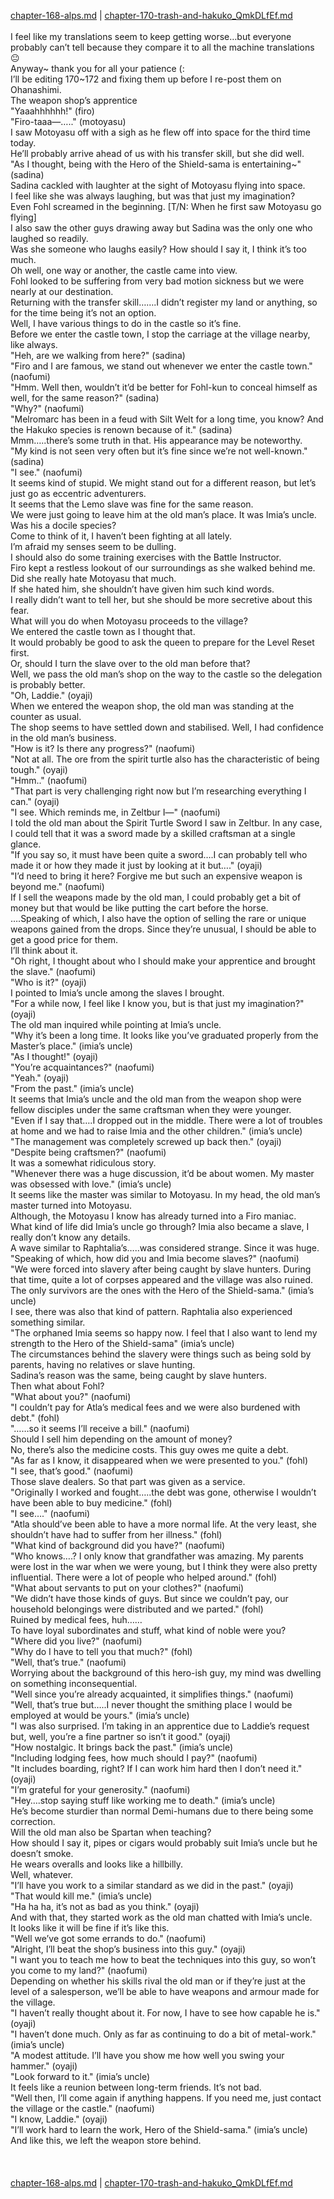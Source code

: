 [chapter-168-alps.md](./chapter-168-alps.md) | [chapter-170-trash-and-hakuko_QmkDLfEf.md](./chapter-170-trash-and-hakuko_QmkDLfEf.md) <br/>
<br/>
I feel like my translations seem to keep getting worse…but everyone probably can’t tell because they compare it to all the machine translations 😐<br/>
Anyway~ thank you for all your patience (:<br/>
I’ll be editing 170\~172 and fixing them up before I re-post them on Ohanashimi.<br/>
The weapon shop’s apprentice<br/>
"Yaaahhhhhh!" (firo)<br/>
"Firo-taaa―….." (motoyasu)<br/>
I saw Motoyasu off with a sigh as he flew off into space for the third time today.<br/>
He’ll probably arrive ahead of us with his transfer skill, but she did well.<br/>
"As I thought, being with the Hero of the Shield-sama is entertaining\~" (sadina)<br/>
Sadina cackled with laughter at the sight of Motoyasu flying into space.<br/>
I feel like she was always laughing, but was that just my imagination?<br/>
Even Fohl screamed in the beginning. [T/N: When he first saw Motoyasu go flying]<br/>
I also saw the other guys drawing away but Sadina was the only one who laughed so readily.<br/>
Was she someone who laughs easily? How should I say it, I think it’s too much.<br/>
Oh well, one way or another, the castle came into view.<br/>
Fohl looked to be suffering from very bad motion sickness but we were nearly at our destination.<br/>
Returning with the transfer skill…….I didn’t register my land or anything, so for the time being it’s not an option.<br/>
Well, I have various things to do in the castle so it’s fine.<br/>
Before we enter the castle town, I stop the carriage at the village nearby, like always.<br/>
"Heh, are we walking from here?" (sadina)<br/>
"Firo and I are famous, we stand out whenever we enter the castle town." (naofumi)<br/>
"Hmm. Well then, wouldn’t it’d be better for Fohl-kun to conceal himself as well, for the same reason?" (sadina)<br/>
"Why?" (naofumi)<br/>
"Melromarc has been in a feud with Silt Welt for a long time, you know? And the Hakuko species is renown because of it." (sadina)<br/>
Mmm…..there’s some truth in that. His appearance may be noteworthy.<br/>
"My kind is not seen very often but it’s fine since we’re not well-known." (sadina)<br/>
"I see." (naofumi)<br/>
It seems kind of stupid. We might stand out for a different reason, but let’s just go as eccentric adventurers.<br/>
It seems that the Lemo slave was fine for the same reason.<br/>
We were just going to leave him at the old man’s place. It was Imia’s uncle.<br/>
Was his a docile species?<br/>
Come to think of it, I haven’t been fighting at all lately.<br/>
I’m afraid my senses seem to be dulling.<br/>
I should also do some training exercises with the Battle Instructor.<br/>
Firo kept a restless lookout of our surroundings as she walked behind me.<br/>
Did she really hate Motoyasu that much.<br/>
If she hated him, she shouldn’t have given him such kind words.<br/>
I really didn’t want to tell her, but she should be more secretive about this fear.<br/>
What will you do when Motoyasu proceeds to the village?<br/>
We entered the castle town as I thought that.<br/>
It would probably be good to ask the queen to prepare for the Level Reset first.<br/>
Or, should I turn the slave over to the old man before that?<br/>
Well, we pass the old man’s shop on the way to the castle so the delegation is probably better.<br/>
"Oh, Laddie." (oyaji)<br/>
When we entered the weapon shop, the old man was standing at the counter as usual.<br/>
The shop seems to have settled down and stabilised. Well, I had confidence in the old man’s business.<br/>
"How is it? Is there any progress?" (naofumi)<br/>
"Not at all. The ore from the spirit turtle also has the characteristic of being tough." (oyaji)<br/>
"Hmm.." (naofumi)<br/>
"That part is very challenging right now but I’m researching everything I can." (oyaji)<br/>
"I see. Which reminds me, in Zeltbur I―" (naofumi)<br/>
I told the old man about the Spirit Turtle Sword I saw in Zeltbur. In any case, I could tell that it was a sword made by a skilled craftsman at a single glance.<br/>
"If you say so, it must have been quite a sword….I can probably tell who made it or how they made it just by looking at it but…." (oyaji)<br/>
"I’d need to bring it here? Forgive me but such an expensive weapon is beyond me." (naofumi)<br/>
If I sell the weapons made by the old man, I could probably get a bit of money but that would be like putting the cart before the horse.<br/>
….Speaking of which, I also have the option of selling the rare or unique weapons gained from the drops. Since they’re unusual, I should be able to get a good price for them.<br/>
I’ll think about it.<br/>
"Oh right, I thought about who I should make your apprentice and brought the slave." (naofumi)<br/>
"Who is it?" (oyaji)<br/>
I pointed to Imia’s uncle among the slaves I brought.<br/>
"For a while now, I feel like I know you, but is that just my imagination?" (oyaji)<br/>
The old man inquired while pointing at Imia’s uncle.<br/>
"Why it’s been a long time. It looks like you’ve graduated properly from the Master’s place." (imia’s uncle)<br/>
"As I thought!" (oyaji)<br/>
"You’re acquaintances?" (naofumi)<br/>
"Yeah." (oyaji)<br/>
"From the past." (imia’s uncle)<br/>
It seems that Imia’s uncle and the old man from the weapon shop were fellow disciples under the same craftsman when they were younger.<br/>
"Even if I say that….I dropped out in the middle. There were a lot of troubles at home and we had to raise Imia and the other children." (imia’s uncle)<br/>
"The management was completely screwed up back then." (oyaji)<br/>
"Despite being craftsmen?" (naofumi)<br/>
It was a somewhat ridiculous story.<br/>
"Whenever there was a huge discussion, it’d be about women. My master was obsessed with love." (imia’s uncle)<br/>
It seems like the master was similar to Motoyasu. In my head, the old man’s master turned into Motoyasu.<br/>
Although, the Motoyasu I know has already turned into a Firo maniac.<br/>
What kind of life did Imia’s uncle go through? Imia also became a slave, I really don’t know any details.<br/>
A wave similar to Raphtalia’s…..was considered strange. Since it was huge.<br/>
"Speaking of which, how did you and Imia become slaves?" (naofumi)<br/>
"We were forced into slavery after being caught by slave hunters. During that time, quite a lot of corpses appeared and the village was also ruined. The only survivors are the ones with the Hero of the Shield-sama." (imia’s uncle)<br/>
I see, there was also that kind of pattern. Raphtalia also experienced something similar.<br/>
"The orphaned Imia seems so happy now. I feel that I also want to lend my strength to the Hero of the Shield-sama" (imia’s uncle)<br/>
The circumstances behind the slavery were things such as being sold by parents, having no relatives or slave hunting.<br/>
Sadina’s reason was the same, being caught by slave hunters.<br/>
Then what about Fohl​?<br/>
"What about you?" (naofumi)<br/>
"I couldn’t pay for Atla’s medical fees and we were also burdened with debt." (fohl)<br/>
"……so it seems I’ll receive a bill." (naofumi)<br/>
Should I sell him depending on the amount of money?<br/>
No, there’s also the medicine costs. This guy owes me quite a debt.<br/>
"As far as I know, it disappeared when we were presented to you." (fohl)<br/>
"I see, that’s good." (naofumi)<br/>
Those slave dealers. So that part was given as a service.<br/>
"Originally I worked and fought…..the debt was gone, otherwise I wouldn’t have been able to buy medicine." (fohl)<br/>
"I see…." (naofumi)<br/>
"Atla should’ve been able to have a more normal life. At the very least, she shouldn’t have had to suffer from her illness." (fohl)<br/>
"What kind of background did you have?" (naofumi)<br/>
"Who knows….? I only know that grandfather was amazing. My parents were lost in the war when we were young, but I think they were also pretty influential. There were a lot of people who helped around." (fohl)<br/>
"What about servants to put on your clothes?" (naofumi)<br/>
"We didn’t have those kinds of guys. But since we couldn’t pay, our household belongings were distributed and we parted." (fohl)<br/>
Ruined by medical fees, huh……<br/>
To have loyal subordinates and stuff, what kind of noble were you?<br/>
"Where did you live?" (naofumi)<br/>
"Why do I have to tell you that much?" (fohl)<br/>
"Well, that’s true." (naofumi)<br/>
Worrying about the background of this hero-ish guy, my mind was dwelling on something inconsequential.<br/>
"Well since you’re already acquainted, it simplifies things." (naofumi)<br/>
"Well, that’s true but…..I never thought the smithing place I would be employed at would be yours." (imia’s uncle)<br/>
"I was also surprised. I’m taking in an apprentice due to Laddie’s request but, well, you’re a fine partner so isn’t it good." (oyaji)<br/>
"How nostalgic. It brings back the past." (imia’s uncle)<br/>
"Including lodging fees, how much should I pay?" (naofumi)<br/>
"It includes boarding, right? If I can work him hard then I don’t need it." (oyaji)<br/>
"I’m grateful for your generosity." (naofumi)<br/>
"Hey….stop saying stuff like working me to death." (imia’s uncle)<br/>
He’s become sturdier than normal Demi-humans due to there being some correction.<br/>
Will the old man also be Spartan when teaching?<br/>
How should I say it, pipes or cigars would probably suit Imia’s uncle but he doesn’t smoke.<br/>
He wears overalls and looks like a hillbilly.<br/>
Well, whatever.<br/>
"I’ll have you work to a similar standard as we did in the past." (oyaji)<br/>
"That would kill me." (imia’s uncle)<br/>
"Ha ha ha, it’s not as bad as you think." (oyaji)<br/>
And with that, they started work as the old man chatted with Imia’s uncle.<br/>
It looks like it will be fine if it’s like this.<br/>
"Well we’ve got some errands to do." (naofumi)<br/>
"Alright, I’ll beat the shop’s business into this guy." (oyaji)<br/>
"I want you to teach me how to beat the techniques into this guy, so won’t you come to my land?" (naofumi)<br/>
Depending on whether his skills rival the old man or if they’re just at the level of a salesperson, we’ll be able to have weapons and armour made for the village.<br/>
"I haven’t really thought about it. For now, I have to see how capable he is." (oyaji)<br/>
"I haven’t done much. Only as far as continuing to do a bit of metal-work." (imia’s uncle)<br/>
"A modest attitude. I’ll have you show me how well you swing your hammer." (oyaji)<br/>
"Look forward to it." (imia’s uncle)<br/>
It feels like a reunion between long-term friends. It’s not bad.<br/>
"Well then, I’ll come again if anything happens. If you need me, just contact the village or the castle." (naofumi)<br/>
"I know, Laddie." (oyaji)<br/>
"I’ll work hard to learn the work, Hero of the Shield-sama." (imia’s uncle)<br/>
And like this, we left the weapon store behind.<br/>
<br/>
<br/>
<br/>
[chapter-168-alps.md](./chapter-168-alps.md) | [chapter-170-trash-and-hakuko_QmkDLfEf.md](./chapter-170-trash-and-hakuko_QmkDLfEf.md) <br/>
